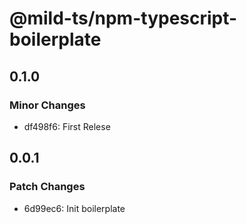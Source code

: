 # @mild-ts/npm-typescript-boilerplate

## 0.1.0

### Minor Changes

- df498f6: First Relese

## 0.0.1

### Patch Changes

- 6d99ec6: Init boilerplate
